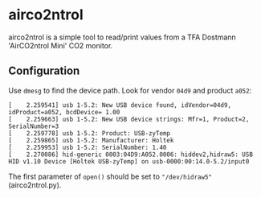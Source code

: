 # airco2ntrol

airco2ntrol is a simple tool to read/print values from a TFA Dostmann 'AirCO2ntrol Mini' CO2 monitor.

## Configuration

Use `dmesg` to find the device path. Look for vendor `04d9` and product `a052`:

```
[    2.259541] usb 1-5.2: New USB device found, idVendor=04d9, idProduct=a052, bcdDevice= 1.00
[    2.259663] usb 1-5.2: New USB device strings: Mfr=1, Product=2, SerialNumber=3
[    2.259778] usb 1-5.2: Product: USB-zyTemp
[    2.259865] usb 1-5.2: Manufacturer: Holtek
[    2.259953] usb 1-5.2: SerialNumber: 1.40
[    2.270086] hid-generic 0003:04D9:A052.0006: hiddev2,hidraw5: USB HID v1.10 Device [Holtek USB-zyTemp] on usb-0000:00:14.0-5.2/input0
```

The first parameter of `open()` should be set to `"/dev/hidraw5"` (airco2ntrol.py).
